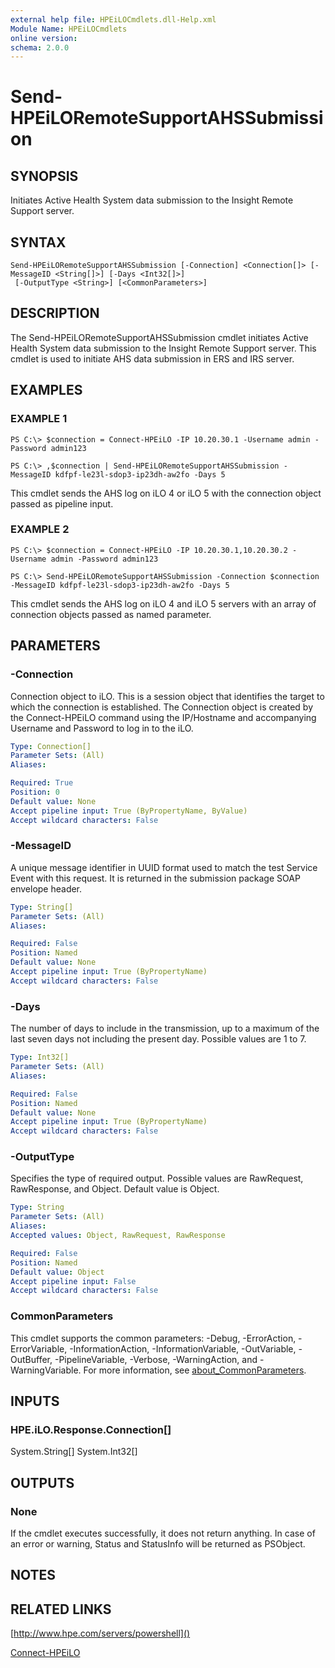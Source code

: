 ```yaml
---
external help file: HPEiLOCmdlets.dll-Help.xml
Module Name: HPEiLOCmdlets
online version:
schema: 2.0.0
---
```


# Send-HPEiLORemoteSupportAHSSubmission

## SYNOPSIS
Initiates Active Health System data submission to the Insight Remote Support server.

## SYNTAX

```
Send-HPEiLORemoteSupportAHSSubmission [-Connection] <Connection[]> [-MessageID <String[]>] [-Days <Int32[]>]
 [-OutputType <String>] [<CommonParameters>]
```

## DESCRIPTION
The Send-HPEiLORemoteSupportAHSSubmission cmdlet initiates Active Health System data submission to the Insight Remote Support server.
This cmdlet is used to initiate AHS data submission in ERS and IRS server.

## EXAMPLES

### EXAMPLE 1
```
PS C:\> $connection = Connect-HPEiLO -IP 10.20.30.1 -Username admin -Password admin123

PS C:\> ,$connection | Send-HPEiLORemoteSupportAHSSubmission -MessageID kdfpf-le23l-sdop3-ip23dh-aw2fo -Days 5
```

This cmdlet sends the AHS log on iLO 4 or iLO 5 with the connection object passed as pipeline input.

### EXAMPLE 2
```
PS C:\> $connection = Connect-HPEiLO -IP 10.20.30.1,10.20.30.2 -Username admin -Password admin123

PS C:\> Send-HPEiLORemoteSupportAHSSubmission -Connection $connection -MessageID kdfpf-le23l-sdop3-ip23dh-aw2fo -Days 5
```

This cmdlet sends the AHS log on iLO 4 and iLO 5 servers with an array of connection objects passed as named parameter.

## PARAMETERS

### -Connection
Connection object to iLO.
This is a session object that identifies the target to which the connection is established.
The Connection object is created by the Connect-HPEiLO command using the IP/Hostname and accompanying Username and Password to log in to the iLO.

```yaml
Type: Connection[]
Parameter Sets: (All)
Aliases:

Required: True
Position: 0
Default value: None
Accept pipeline input: True (ByPropertyName, ByValue)
Accept wildcard characters: False
```

### -MessageID
A unique message identifier in UUID format used to match the test Service Event with this request.
It is returned in the submission package SOAP envelope header.

```yaml
Type: String[]
Parameter Sets: (All)
Aliases:

Required: False
Position: Named
Default value: None
Accept pipeline input: True (ByPropertyName)
Accept wildcard characters: False
```

### -Days
The number of days to include in the transmission, up to a maximum of the last seven days not including the present day.
Possible values are 1 to 7.

```yaml
Type: Int32[]
Parameter Sets: (All)
Aliases:

Required: False
Position: Named
Default value: None
Accept pipeline input: True (ByPropertyName)
Accept wildcard characters: False
```

### -OutputType
Specifies the type of required output.
Possible values are RawRequest, RawResponse, and Object.
Default value is Object.

```yaml
Type: String
Parameter Sets: (All)
Aliases:
Accepted values: Object, RawRequest, RawResponse

Required: False
Position: Named
Default value: Object
Accept pipeline input: False
Accept wildcard characters: False
```

### CommonParameters
This cmdlet supports the common parameters: -Debug, -ErrorAction, -ErrorVariable, -InformationAction, -InformationVariable, -OutVariable, -OutBuffer, -PipelineVariable, -Verbose, -WarningAction, and -WarningVariable. For more information, see [about_CommonParameters](http://go.microsoft.com/fwlink/?LinkID=113216).

## INPUTS

### HPE.iLO.Response.Connection[]
System.String[]
System.Int32[]
## OUTPUTS

### None
If the cmdlet executes successfully, it does not return anything.
In case of an error or warning, Status and StatusInfo will be returned as PSObject.

## NOTES

## RELATED LINKS

[http://www.hpe.com/servers/powershell]()

[Connect-HPEiLO]()

